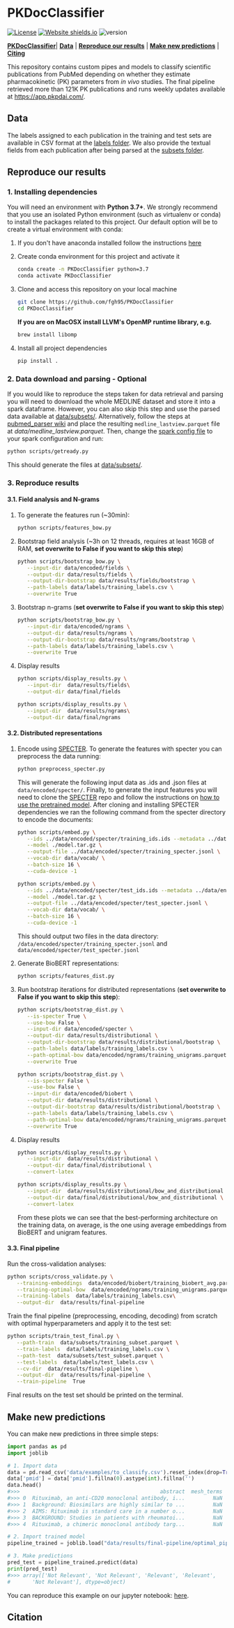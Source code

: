 # PKDocClassifier
[![License](https://img.shields.io/badge/License-MIT-blue.svg)](https://github.com/fgh95/PKDocClassifier/blob/master/LICENSE) [![Website shields.io](https://img.shields.io/website-up-down-green-red/http/shields.io.svg)](https://app.pkpdai.com/) ![version](https://img.shields.io/badge/version-0.1.0-blue) 


[**PKDocClassifier**](#pkdocclassifier)| [**Data**](#data) | [**Reproduce our results**](#reproduce-our-results) | [**Make new predictions**](#make-new-predictions) | [**Citing**](#citation)

This repository contains custom pipes and models to classify scientific publications from PubMed depending on whether they estimate pharmacokinetic (PK) parameters from _in vivo_ studies. The final pipeline retrieved more than 121K PK publications and runs weekly updates available at https://app.pkpdai.com/.

## Data

The labels assigned to each publication in the training and test sets are available in CSV format at the [labels folder](https://github.com/fgh95/PKDocClassifier/tree/master/data/labels). We also provide the textual fields from each publication after being parsed at the [subsets folder](https://github.com/fgh95/PKDocClassifier/tree/master/data/subsets).

## Reproduce our results

### 1. Installing dependencies 

You will need an environment with **Python 3.7+**. We strongly recommend that you use an isolated Python environment (such as virtualenv or conda) to install the packages related to this project. Our default option will be to create a virtual environment with conda:
    
1. If you don't have anaconda installed follow the instructions [here](https://conda.io/projects/conda/en/latest/user-guide/install/index.html?highlight=conda#regular-installation)

2. Create conda environment for this project and activate it 

    ````bash
   conda create -n PKDocClassifier python=3.7
   conda activate PKDocClassifier
    ````

3. Clone and access this repository on your local machine 
   
   ````bash
   git clone https://github.com/fgh95/PKDocClassifier
   cd PKDocClassifier
   ````
   **If you are on MacOSX install LLVM's OpenMP runtime library, e.g.** 

   ````bash
   brew install libomp
   ````

5. Install all project dependencies

   ````bash
   pip install .
   ````

### 2. Data download and parsing - Optional

If you would like to reproduce the steps taken for data retrieval and parsing you will need to download the whole MEDLINE dataset and store it into a spark dataframe. 
However, you can also skip this step and use the parsed data available at [data/subsets/](https://github.com/fgh95/PKDocClassifier/tree/master/data/subsets). Alternatively, follow the steps at [pubmed_parser wiki](https://github.com/titipata/pubmed_parser/wiki/Download-and-preprocess-MEDLINE-dataset) and place the resulting `medline_lastview.parquet` file at _data/medline_lastview.parquet_. Then, change the [spark config file](https://github.com/fgh95/PKDocClassifier/blob/master/sparksetup/sparkconf.py) to your spark configuration and run:

````bash
python scripts/getready.py
````

This should generate the files at [data/subsets/](https://github.com/fgh95/PKDocClassifier/tree/master/data/subsets).

### 3. Reproduce results

#### 3.1. Field analysis and N-grams

1. To generate the features run (~30min):

   ````bash
   python scripts/features_bow.py
   ````

2. Bootstrap field analysis (~3h on 12 threads, requires at least 16GB of RAM, **set overwrite to False if you want to skip this step**)

   ````bash
   python scripts/bootstrap_bow.py \
      --input-dir data/encoded/fields \
      --output-dir data/results/fields \
      --output-dir-bootstrap data/results/fields/bootstrap \
      --path-labels data/labels/training_labels.csv \
      --overwrite True
   ````

3. Bootstrap n-grams (**set overwrite to False if you want to skip this step**)

   ````bash
   python scripts/bootstrap_bow.py \
      --input-dir data/encoded/ngrams \
      --output-dir data/results/ngrams \
      --output-dir-bootstrap data/results/ngrams/bootstrap \
      --path-labels data/labels/training_labels.csv \
      --overwrite True
   ````

4. Display results

   ````bash
   python scripts/display_results.py \
      --input-dir  data/results/fields\
      --output-dir data/final/fields
   ````

   ````bash
   python scripts/display_results.py \
      --input-dir  data/results/ngrams\
      --output-dir data/final/ngrams
   ````

#### 3.2. Distributed representations


1. Encode using [SPECTER](https://github.com/allenai/specter). To generate the features with specter you can preprocess the data running: 

   ````bash
   python preprocess_specter.py
   ````

   This will generate the following input data as .ids and .json files at `data/encoded/specter/`. Finally, 
   to generate the input features you will need to clone the [SPECTER](https://github.com/allenai/specter) repo and follow the instructions on [how to use the pretrained model](https://github.com/allenai/specter#how-to-use-the-pretrained-model). 
   After cloning and installing SPECTER dependencies we ran the following command from the specter directory to encode the documents: 

   ````bash
   python scripts/embed.py \
      --ids ../data/encoded/specter/training_ids.ids --metadata ../data/encoded/specter/training_meta.json \
      --model ./model.tar.gz \
      --output-file ../data/encoded/specter/training_specter.jsonl \
      --vocab-dir data/vocab/ \
      --batch-size 16 \
      --cuda-device -1
   ````

   ````bash
   python scripts/embed.py \
      --ids ../data/encoded/specter/test_ids.ids --metadata ../data/encoded/specter/test_meta.json \
      --model ./model.tar.gz \
      --output-file ../data/encoded/specter/test_specter.jsonl \
      --vocab-dir data/vocab/ \
      --batch-size 16 \
      --cuda-device -1
   ````

   This should output two files in the data directory: 
   `/data/encoded/specter/training_specter.jsonl` and `data/encoded/specter/test_specter.jsonl`


2. Generate BioBERT representations:

   ````bash
   python scripts/features_dist.py
   ````

3. Run bootstrap iterations for distributed representations (**set overwrite to False if you want to skip this step**):
   ````bash
   python scripts/bootstrap_dist.py \
      --is-specter True \
      --use-bow False \
      --input-dir data/encoded/specter \
      --output-dir data/results/distributional \
      --output-dir-bootstrap data/results/distributional/bootstrap \
      --path-labels data/labels/training_labels.csv \
      --path-optimal-bow data/encoded/ngrams/training_unigrams.parquet \
      --overwrite True
   ````
   
   ````bash
   python scripts/bootstrap_dist.py \
      --is-specter False \
      --use-bow False \
      --input-dir data/encoded/biobert \
      --output-dir data/results/distributional \
      --output-dir-bootstrap data/results/distributional/bootstrap \
      --path-labels data/labels/training_labels.csv \
      --path-optimal-bow data/encoded/ngrams/training_unigrams.parquet \
      --overwrite True
   ````

   
4. Display results

   ````bash
   python scripts/display_results.py \
      --input-dir  data/results/distributional \
      --output-dir data/final/distributional \
      --convert-latex
   ````
   
   ````bash
   python scripts/display_results.py \
      --input-dir  data/results/distributional/bow_and_distributional \
      --output-dir data/final/distributional/bow_and_distributional \
      --convert-latex
   ````

   From these plots we can see that the best-performing architecture on the training data, on average, is the one using average embeddings from BioBERT and unigram features. 


#### 3.3. Final pipeline

Run the cross-validation analyses: 

   ````bash
   python scripts/cross_validate.py \
      --training-embeddings  data/encoded/biobert/training_biobert_avg.parquet \
      --training-optimal-bow  data/encoded/ngrams/training_unigrams.parquet \
      --training-labels  data/labels/training_labels.csv\
      --output-dir  data/results/final-pipeline 
   ````

Train the final pipeline (preprocessing, encoding, decoding) from scratch with optimal hyperparameters and apply it to the test set:

   ````bash
   python scripts/train_test_final.py \
      --path-train  data/subsets/training_subset.parquet \
      --train-labels  data/labels/training_labels.csv \
      --path-test  data/subsets/test_subset.parquet \
      --test-labels  data/labels/test_labels.csv \
      --cv-dir  data/results/final-pipeline \
      --output-dir  data/results/final-pipeline \
      --train-pipeline  True 
   ````

Final results on the test set should be printed on the terminal.

## Make new predictions

You can make new predictions in three simple steps: 

```python
import pandas as pd
import joblib

# 1. Import data
data = pd.read_csv('data/examples/to_classify.csv').reset_index(drop=True)
data['pmid'] = data['pmid'].fillna(0).astype(int).fillna('')
data.head()
#>>>                                             abstract  mesh_terms  ...                                              title      pmid
#>>> 0  Rituximab, an anti-CD20 monoclonal antibody, i...         NaN  ...  Pharmacokinetics, efficacy and safety of the r...  28766389
#>>> 1  Background: Biosimilars are highly similar to ...         NaN  ...  A Randomized, Double-Blind, Efficacy and Safet...  31820339
#>>> 2  AIMS: Rituximab is standard care in a number o...         NaN  ...  Pharmacokinetics, exposure, efficacy and safet...  31050355
#>>> 3  BACKGROUND: Studies in patients with rheumatoi...         NaN  ...  Efficacy, pharmacokinetics, and safety of the ...  28712940
#>>> 4  Rituximab, a chimeric monoclonal antibody targ...         NaN  ...  Rituximab (monoclonal anti-CD20 antibody): mec...  14576843

# 2. Import trained model
pipeline_trained = joblib.load("data/results/final-pipeline/optimal_pipeline.pkl")

# 3. Make predictions
pred_test = pipeline_trained.predict(data)
print(pred_test)
#>>> array(['Not Relevant', 'Not Relevant', 'Relevant', 'Relevant',
#       'Not Relevant'], dtype=object)

```


You can reproduce this example on our jupyter notebook: [here](https://github.com/fgh95/PKDocClassifier/tree/master/scripts/NewPredictions.ipynb).

## Citation